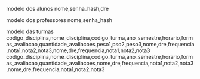 modelo dos alunos
nome,senha_hash,dre

modelo dos professores
nome,senha_hash

modelo das turmas
codigo_disciplina,nome_disciplina,codigo_turma,ano_semestre,horario,formas_avaliacao,quantidade_avaliacoes,peso1,pso2,peso3,nome,dre,frequencia,nota1,nota2,nota3,nome,dre,frequencia,nota1,nota2,nota3
codigo_disciplina,nome_disciplina,codigo_turma,ano_semestre,horario,formas_avaliacao,quantidade_avaliacoes,nome,dre,frequencia,nota1,nota2,nota3,nome,dre,frequencia,nota1,nota2,nota3
